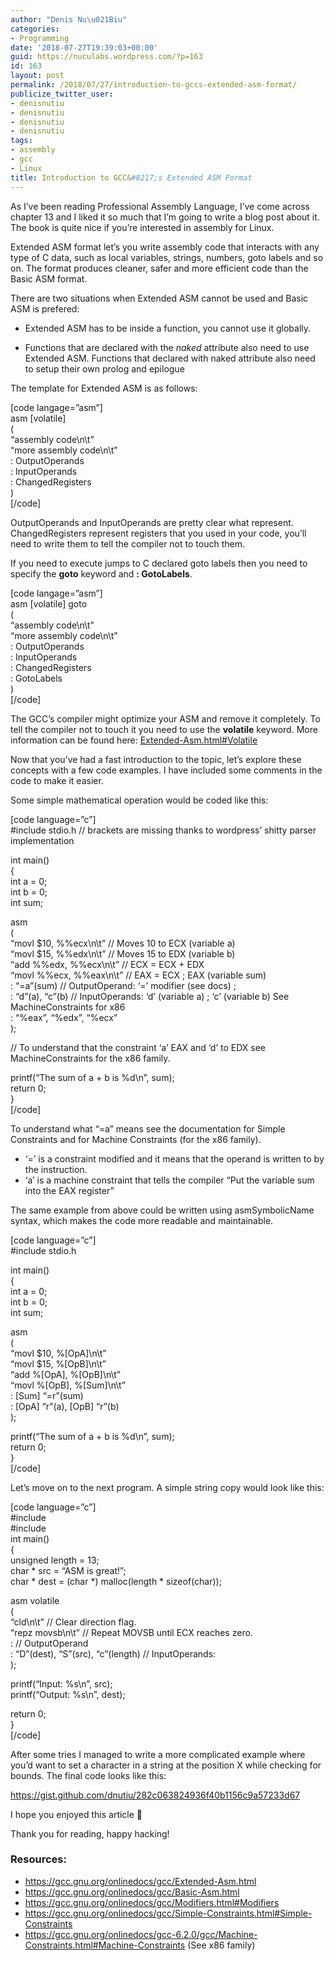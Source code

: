 ```yaml
---
author: "Denis Nu\u021Biu"
categories:
- Programming
date: '2018-07-27T19:39:03+00:00'
guid: https://nuculabs.wordpress.com/?p=163
id: 163
layout: post
permalink: /2018/07/27/introduction-to-gccs-extended-asm-format/
publicize_twitter_user:
- denisnutiu
- denisnutiu
- denisnutiu
- denisnutiu
tags:
- assembly
- gcc
- Linux
title: Introduction to GCC&#8217;s Extended ASM Format
---
```

As I’ve been reading Professional Assembly Language, I’ve come across chapter 13 and I liked it so much that I’m going to write a blog post about it. The book is quite nice if you’re interested in assembly for Linux.


Extended ASM format let’s you write assembly code that interacts with any type of C data, such as local variables, strings, numbers, goto labels and so on. The format produces cleaner, safer and more efficient code than the Basic ASM format.


There are two situations when Extended ASM cannot be used and Basic ASM is prefered:


- Extended ASM has to be inside a function, you cannot use it globally.


- Functions that are declared with the *naked* attribute also need to use Extended ASM. Functions that declared with naked attribute also need to setup their own prolog and epilogue


The template for Extended ASM is as follows:


\[code langage=”asm”\]  
asm \[volatile\]  
(  
 “assembly code\\n\\t”  
 “more assembly code\\n\\t”  
 : OutputOperands  
 : InputOperands  
 : ChangedRegisters  
)  
\[/code\]


OutputOperands and InputOperands are pretty clear what represent.  
ChangedRegisters represent registers that you used in your code, you’ll need to write them to tell the compiler not to touch them.


If you need to execute jumps to C declared goto labels then you need to specify the **goto** keyword and **: GotoLabels**.


\[code langage=”asm”\]  
asm \[volatile\] goto  
(  
“assembly code\\n\\t”  
“more assembly code\\n\\t”  
: OutputOperands  
: InputOperands  
: ChangedRegisters  
: GotoLabels  
)  
\[/code\]


The GCC’s compiler might optimize your ASM and remove it completely. To tell the compiler not to touch it you need to use the **volatile** keyword. More information can be found here: [Extended-Asm.html#Volatile](https://gcc.gnu.org/onlinedocs/gcc/Extended-Asm.html#Volatile)


Now that you’ve had a fast introduction to the topic, let’s explore these concepts with a few code examples. I have included some comments in the code to make it easier.


Some simple mathematical operation would be coded like this:


\[code language=”c”\]  
\#include stdio.h // brackets are missing thanks to wordpress’ shitty parser implementation


int main()  
{  
 int a = 0;  
 int b = 0;  
 int sum;


 asm  
 (  
 “movl $10, %%ecx\\n\\t” // Moves 10 to ECX (variable a)  
 “movl $15, %%edx\\n\\t” // Moves 15 to EDX (variable b)  
 “add %%edx, %%ecx\\n\\t” // ECX = ECX + EDX  
 “movl %%ecx, %%eax\\n\\t” // EAX = ECX ; EAX (variable sum)  
 : “=a”(sum) // OutputOperand: ‘=’ modifier (see docs) ;  
 : “d”(a), “c”(b) // InputOperands: ‘d’ (variable a) ; ‘c’ (variable b) See MachineConstraints for x86  
 : “%eax”, “%edx”, “%ecx”  
);


 // To understand that the constraint ‘a’ EAX and ‘d’ to EDX see MachineConstraints for the x86 family.


 printf(“The sum of a + b is %d\\n”, sum);  
 return 0;  
}  
\[/code\]


To understand what “=a” means see the documentation for Simple Constraints and for Machine Constraints (for the x86 family).


- ‘=’ is a constraint modified and it means that the operand is written to by the instruction.
- ‘a’ is a machine constraint that tells the compiler “Put the variable sum into the EAX register”


The same example from above could be written using asmSymbolicName syntax, which makes the code more readable and maintainable.


\[code language=”c”\]  
\#include stdio.h


int main()  
{  
 int a = 0;  
 int b = 0;  
 int sum;


 asm  
 (  
 “movl $10, %\[OpA\]\\n\\t”  
 “movl $15, %\[OpB\]\\n\\t”  
 “add %\[OpA\], %\[OpB\]\\n\\t”  
 “movl %\[OpB\], %\[Sum\]\\n\\t”  
 : \[Sum\] “=r”(sum)  
 : \[OpA\] “r”(a), \[OpB\] “r”(b)  
 );


 printf(“The sum of a + b is %d\\n”, sum);  
 return 0;  
}  
\[/code\]


Let’s move on to the next program. A simple string copy would look like this:


\[code language=”c”\]  
\#include  
\#include  
int main()  
{  
 unsigned length = 13;  
 char \* src = “ASM is great!”;  
 char \* dest = (char \*) malloc(length \* sizeof(char));


 asm volatile  
 (  
 “cld\\n\\t” // Clear direction flag.  
 “repz movsb\\n\\t” // Repeat MOVSB until ECX reaches zero.  
 : // OutputOperand  
 : “D”(dest), “S”(src), “c”(length) // InputOperands:  
 );


 printf(“Input: %s\\n”, src);  
 printf(“Output: %s\\n”, dest);


 return 0;  
}  
\[/code\]


After some tries I managed to write a more complicated example where you’d want to set a character in a string at the position X while checking for bounds. The final code looks like this:


https://gist.github.com/dnutiu/282c063824936f40b1156c9a57233d67


I hope you enjoyed this article 🙂


Thank you for reading, happy hacking!


### Resources:


- https://gcc.gnu.org/onlinedocs/gcc/Extended-Asm.html
- https://gcc.gnu.org/onlinedocs/gcc/Basic-Asm.html
- https://gcc.gnu.org/onlinedocs/gcc/Modifiers.html#Modifiers
- https://gcc.gnu.org/onlinedocs/gcc/Simple-Constraints.html#Simple-Constraints
- https://gcc.gnu.org/onlinedocs/gcc-6.2.0/gcc/Machine-Constraints.html#Machine-Constraints (See x86 family)